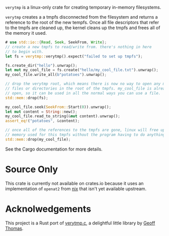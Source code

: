 `verytmp` is a linux-only crate for creating temporary in-memory filesystems.

`verytmp` creates a a tmpfs disconnected from the filesystem and returns a
reference to the root of the new tempfs. Once all file descriptors that
refer to the tmpfs are cleaned up, the kernel cleans up the tmpfs and frees
all of the memory it used.

```rust
# use std::io::{Read, Seek, SeekFrom, Write};
// create a new tmpfs to read/write from. there's nothing in here
// to begin with.
let fs = verytmp::verytmp().expect("failed to set up tmpfs");

fs.create_dir("hello").unwrap();
let mut my_cool_file = fs.create("hello/my_cool_file.txt").unwrap();
my_cool_file.write_all(b"potatoes").unwrap();

// drop the verytmp root, which means there is now no way to open any more
// files or directories in the root of the tmpfs. my_cool_file is already
// open, so it can be used in all the normal ways you can use a file.
std::mem::drop(fs);

my_cool_file.seek(SeekFrom::Start(0)).unwrap();
let mut content = String::new();
my_cool_file.read_to_string(&mut content).unwrap();
assert_eq!("potatoes", &content);

// once all of the references to the tmpfs are gone, linux will free up the
// memory used for this tmpfs without the program having to do anything else.
std::mem::drop(my_cool_file);
```

See the Cargo documentation for more details.

# Source Only

This crate is currently not available on crates.io because it uses an implementation
of `openat2` from [nix](https://crates.io/crates/nix) that isn't yet available upstream.

# Acknolwedgements

This project is a Rust port of [verytmp.c], a delightful little library by
[Geoff Thomas](https://kerberos.club).

[verytmp.c]: https://kerberos.club/tmp/verytmp.c
